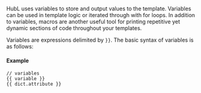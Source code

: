 # 
HubL uses variables to store and output values to the template. Variables can be used in template logic or iterated through with for loops. In addition to variables, macros are another useful tool for printing repetitive yet dynamic sections of code throughout your templates.

Variables are expressions delimited by `}}`. The basic syntax of variables is as follows:

#### Example
```jinja2
// variables
{{ variable }}
{{ dict.attribute }}
```

